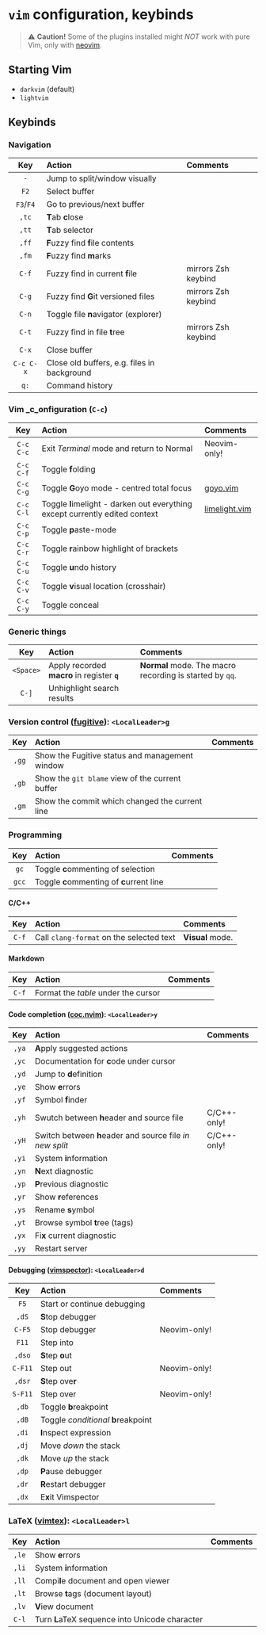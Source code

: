 `vim` configuration, keybinds
=============================

> :warning: **Caution!** Some of the plugins installed might *NOT* work with pure Vim, only with [neovim](http://neovim.io).

Starting Vim
------------

 * `darkvim` (default)
 * `lightvim`

Keybinds
--------

### Navigation

| Key       | Action                                      | Comments            |
|:---------:|:--------------------------------------------|:--------------------|
| `-`       | Jump to split/window visually               |                     |
| `F2`      | Select buffer                               |                     |
| `F3`/`F4` | Go to previous/next buffer                  |                     |
| `,tc`     | **T**ab **c**lose                           |                     |
| `,tt`     | **T**ab selector                            |                     |
| `,ff`     | **F**uzzy find **f**ile contents            |                     |
| `,fm`     | **F**uzzy find **m**arks                    |                     |
| `C-f`     | Fuzzy find in current **f**ile              | mirrors Zsh keybind |
| `C-g`     | Fuzzy find **G**it versioned files          | mirrors Zsh keybind |
| `C-n`     | Toggle file **n**avigator (explorer)        |                     |
| `C-t`     | Fuzzy find in file **t**ree                 | mirrors Zsh keybind |
| `C-x`     | Close buffer                                |                     |
| `C-c C-x` | Close old buffers, e.g. files in background |                     |
| `q:`      | Command history                             |                     |

### Vim _c_onfiguration (`C-c`)


| Key       | Action                                                                       | Comments                                                  |
|:---------:|:-----------------------------------------------------------------------------|:----------------------------------------------------------|
| `C-c C-c` | Exit _Terminal_ mode and return to Normal                                    | Neovim-only!                                              |
| `C-c C-f` | Toggle **f**olding                                                           |                                                           |
| `C-c C-g` | Toggle **G**oyo mode - centred total focus                                   | [goyo.vim](http://github.com/junegunn/goyo.vim)           |
| `C-c C-l` | Toggle **l**imelight - darken out everything except currently edited context | [limelight.vim](http://github.com/junegunn/limelight.vim) |
| `C-c C-p` | Toggle **p**aste-mode                                                        |                                                           |
| `C-c C-r` | Toggle **r**ainbow highlight of brackets                                     |                                                           |
| `C-c C-u` | Toggle **u**ndo history                                                      |                                                           |
| `C-c C-v` | Toggle **v**isual location (crosshair)                                       |                                                           |
| `C-c C-y` | Toggle conceal                                                               |                                                           |

### Generic things

| Key       | Action                                       | Comments                                                 |
|:---------:|:---------------------------------------------|:---------------------------------------------------------|
| `<Space>` | Apply recorded **macro** in register **`q`** | **Normal** mode. The macro recording is started by `qq`. |
| `C-]`     | Unhighlight search results                   |                                                          |


### Version control ([fugitive](http://github.com/tpope/vim-fugitive)): `<LocalLeader>g`

| Key   | Action                                          | Comments |
|:-----:|:------------------------------------------------|:---------|
| `,gg` | Show the Fugitive status and management window  |          |
| `,gb` | Show the `git blame` view of the current buffer |          |
| `,gm` | Show the commit which changed the current line  |          |

### Programming

| Key   | Action                                    | Comments |
|:-----:|:------------------------------------------|:---------|
| `gc`  | Toggle **c**ommenting of selection        |          |
| `gcc` | Toggle **c**ommenting of **c**urrent line |          |

#### C/C++

| Key   | Action                                   | Comments         |
|:-----:|:-----------------------------------------|:-----------------|
| `C-f` | Call `clang-format` on the selected text | **Visual** mode. |

#### Markdown

| Key   | Action                              | Comments |
|:-----:|:------------------------------------|:---------|
| `C-f` | Format the *table* under the cursor |          |

#### Code completion ([coc.nvim](http://github.com/neoclide/coc.nvim)): `<LocalLeader>y`

| Key   | Action                                                   | Comments    |
|:-----:|:---------------------------------------------------------|:------------|
| `,ya` | **A**pply suggested actions                              |             |
| `,yc` | Documentation for **c**ode under cursor                  |             |
| `,yd` | Jump to **d**efinition                                   |             |
| `,ye` | Show **e**rrors                                          |             |
| `,yf` | Symbol **f**inder                                        |             |
| `,yh` | Swutch between **h**eader and source file                | C/C++-only! |
| `,yH` | Switch between **h**eader and source file _in new split_ | C/C++-only! |
| `,yi` | System **i**nformation                                   |             |
| `,yn` | **N**ext diagnostic                                      |             |
| `,yp` | **P**revious diagnostic                                  |             |
| `,yr` | Show **r**eferences                                      |             |
| `,ys` | Rename **s**ymbol                                        |             |
| `,yt` | Browse symbol **t**ree (tags)                            |             |
| `,yx` | Fi**x** current diagnostic                               |             |
| `,yy` | Restart server                                           |             |

#### Debugging ([vimspector](http://github.com/puremourning/vimspector)): `<LocalLeader>d`

| Key     | Action                              | Comments     |
|:-------:|:------------------------------------|:-------------|
| `F5`    | Start or continue debugging         |              |
| `,dS`   | **S**top debugger                   |              |
| `C-F5`  | Stop debugger                       | Neovim-only! |
| `F11`   | Step into                           |              |
| `,dso`  | **S**tep **o**ut                    |              |
| `C-F11` | Step out                            | Neovim-only! |
| `,dsr`  | **S**tep ove**r**                   |              |
| `S-F11` | Step over                           | Neovim-only! |
| `,db`   | Toggle **b**reakpoint               |              |
| `,dB`   | Toggle _conditional_ **b**reakpoint |              |
| `,di`   | **I**nspect expression              |              |
| `,dj`   | Move _down_ the stack               |              |
| `,dk`   | Move _up_ the stack                 |              |
| `,dp`   | **P**ause debugger                  |              |
| `,dr`   | **R**estart debugger                |              |
| `,dx`   | E**x**it Vimspector                 |              |

### LaTeX ([vimtex](http://github.com/lervag/vimtex)): `<LocalLeader>l`

| Key   | Action                                         | Comments |
|:-----:|:-----------------------------------------------|:---------|
| `,le` | Show **e**rrors                                |          |
| `,li` | System **i**nformation                         |          |
| `,ll` | Compi**l**e document and open viewer           |          |
| `,lt` | Browse **t**ags (document layout)              |          |
| `,lv` | **V**iew document                              |          |
| `C-l` | Turn **L**aTeX sequence into Unicode character |          |
